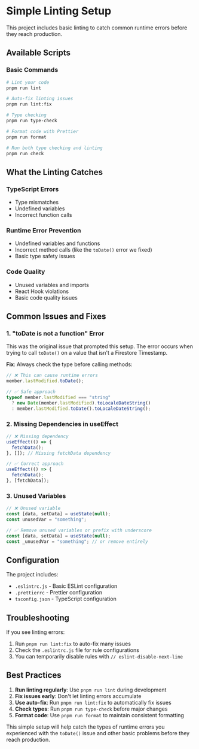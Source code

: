 # Simple Linting Setup

This project includes basic linting to catch common runtime errors before they reach production.

## Available Scripts

### Basic Commands

```bash
# Lint your code
pnpm run lint

# Auto-fix linting issues
pnpm run lint:fix

# Type checking
pnpm run type-check

# Format code with Prettier
pnpm run format

# Run both type checking and linting
pnpm run check
```

## What the Linting Catches

### TypeScript Errors

- Type mismatches
- Undefined variables
- Incorrect function calls

### Runtime Error Prevention

- Undefined variables and functions
- Incorrect method calls (like the `toDate()` error we fixed)
- Basic type safety issues

### Code Quality

- Unused variables and imports
- React Hook violations
- Basic code quality issues

## Common Issues and Fixes

### 1. "toDate is not a function" Error

This was the original issue that prompted this setup. The error occurs when trying to call `toDate()` on a value that isn't a Firestore Timestamp.

**Fix**: Always check the type before calling methods:

```typescript
// ❌ This can cause runtime errors
member.lastModified.toDate();

// ✅ Safe approach
typeof member.lastModified === "string"
  ? new Date(member.lastModified).toLocaleDateString()
  : member.lastModified.toDate().toLocaleDateString();
```

### 2. Missing Dependencies in useEffect

```typescript
// ❌ Missing dependency
useEffect(() => {
  fetchData();
}, []); // Missing fetchData dependency

// ✅ Correct approach
useEffect(() => {
  fetchData();
}, [fetchData]);
```

### 3. Unused Variables

```typescript
// ❌ Unused variable
const [data, setData] = useState(null);
const unusedVar = "something";

// ✅ Remove unused variables or prefix with underscore
const [data, setData] = useState(null);
const _unusedVar = "something"; // or remove entirely
```

## Configuration

The project includes:

- `.eslintrc.js` - Basic ESLint configuration
- `.prettierrc` - Prettier configuration
- `tsconfig.json` - TypeScript configuration

## Troubleshooting

If you see linting errors:

1. Run `pnpm run lint:fix` to auto-fix many issues
2. Check the `.eslintrc.js` file for rule configurations
3. You can temporarily disable rules with `// eslint-disable-next-line`

## Best Practices

1. **Run linting regularly**: Use `pnpm run lint` during development
2. **Fix issues early**: Don't let linting errors accumulate
3. **Use auto-fix**: Run `pnpm run lint:fix` to automatically fix issues
4. **Check types**: Run `pnpm run type-check` before major changes
5. **Format code**: Use `pnpm run format` to maintain consistent formatting

This simple setup will help catch the types of runtime errors you experienced with the `toDate()` issue and other basic problems before they reach production.
